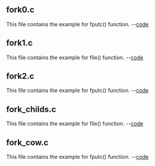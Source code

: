 <h2>fork0.c</h2>
This file contains the example for fputc() function. --<a href="https://github.com/Udhayamoorthi369/Advanced-C/blob/main/Fork/fork0.c">code</a>

<h2>fork1.c</h2>
This file contains the example for file() function. --<a href="https://github.com/Udhayamoorthi369/Advanced-C/blob/main/Fork/fork1.c">code</a>

<h2>fork2.c</h2>
This file contains the example for fputc() function. --<a href="https://github.com/Udhayamoorthi369/Advanced-C/blob/main/Fork/fork2.c">code</a>

<h2>fork_childs.c</h2>
This file contains the example for file() function. --<a href="https://github.com/Udhayamoorthi369/Advanced-C/blob/main/Fork/fork_childs.c">code</a>

<h2>fork_cow.c</h2>
This file contains the example for fputc() function. --<a href="https://github.com/Udhayamoorthi369/Advanced-C/blob/main/Fork/fork_cow.c">code</a>

